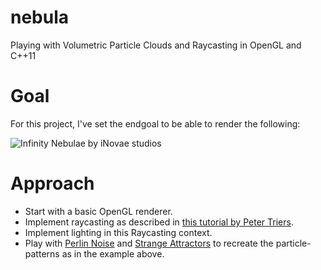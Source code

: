 nebula
======

Playing with Volumetric Particle Clouds and Raycasting in OpenGL and C++11

Goal
====
For this project, I've set the endgoal to be able to render the following:

![Infinity Nebulae by iNovae studios](http://m1.behance.net/rendition/modules/68643609/disp/a3e4dd1c352efbe6a68c3ef839274444.jpg)

Approach
========
* Start with a basic OpenGL renderer.
* Implement raycasting as described in [this tutorial by Peter Triers](http://www.daimi.au.dk/~trier/?page_id=98).
* Implement lighting in this Raycasting context.
* Play with [Perlin Noise](http://en.wikipedia.org/wiki/Perlin_noise) and [Strange Attractors](http://en.wikipedia.org/wiki/Strange_attractors) to recreate the particle-patterns as in the example above.
